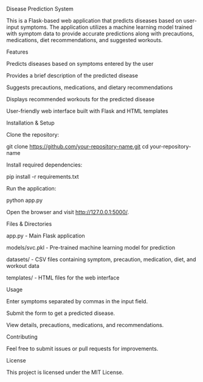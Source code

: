 Disease Prediction System

This is a Flask-based web application that predicts diseases based on user-input symptoms. The application utilizes a machine learning model trained with symptom data to provide accurate predictions along with precautions, medications, diet recommendations, and suggested workouts.

Features

Predicts diseases based on symptoms entered by the user

Provides a brief description of the predicted disease

Suggests precautions, medications, and dietary recommendations

Displays recommended workouts for the predicted disease

User-friendly web interface built with Flask and HTML templates

Installation & Setup

Clone the repository:

git clone https://github.com/your-repository-name.git
cd your-repository-name

Install required dependencies:

pip install -r requirements.txt

Run the application:

python app.py

Open the browser and visit http://127.0.0.1:5000/.

Files & Directories

app.py - Main Flask application

models/svc.pkl - Pre-trained machine learning model for prediction

datasets/ - CSV files containing symptom, precaution, medication, diet, and workout data

templates/ - HTML files for the web interface

Usage

Enter symptoms separated by commas in the input field.

Submit the form to get a predicted disease.

View details, precautions, medications, and recommendations.

Contributing

Feel free to submit issues or pull requests for improvements.

License

This project is licensed under the MIT License.

